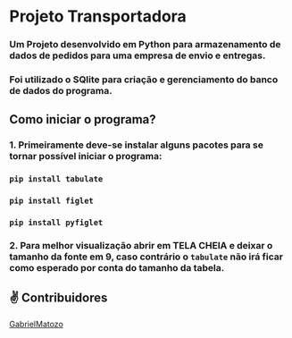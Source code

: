 # Projeto Transportadora

### Um Projeto desenvolvido em Python para armazenamento de dados de pedidos para uma empresa de envio e entregas.

### Foi utilizado o SQlite para criação e gerenciamento do banco de dados do programa.

## Como iniciar o programa?

### 1. Primeiramente deve-se instalar alguns pacotes para se tornar possível iniciar o programa:

### `pip install tabulate`

### `pip install figlet`

### `pip install pyfiglet`


### 2. Para melhor visualização abrir em TELA CHEIA e deixar o tamanho da fonte em 9, caso contrário o `tabulate` não irá ficar como esperado por conta do tamanho da tabela.





## ✌️ Contribuidores

[GabrielMatozo](https://twitter.com/matoz0)
